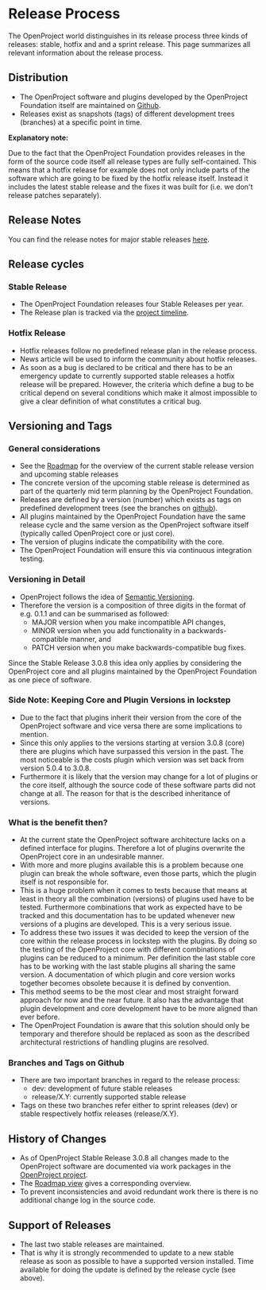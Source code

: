 # Release Process

The OpenProject world distinguishes in its release process three kinds of releases: stable, hotfix and and a sprint release. This page summarizes all relevant information about the release process.

## Distribution

* The OpenProject software and plugins developed by the OpenProject Foundation itself are maintained on [Github](https://github.com/opf).
* Releases exist as snapshots (tags) of different development trees (branches) at a specific point in time.

**Explanatory note:**

Due to the fact that the OpenProject Foundation provides releases in the form of the source code itself all release types are fully self-contained. This means that a hotfix release for example does not only include parts of the software which are going to be fixed by the hotfix release itself. Instead it includes the latest stable release and the fixes it was built for (i.e. we don't release patches separately).

## Release Notes

You can find the release notes for major stable releases [here](https://www.openproject.org/open-source/release-notes/).

## Release cycles

### Stable Release

* The OpenProject Foundation releases four Stable Releases per year.
* The Release plan is tracked via the [project timeline](https://community.openproject.com/projects/openproject/timelines/36).

### Hotfix Release

* Hotfix releases follow no predefined release plan in the release process.
* News article will be used to inform the community about hotfix releases.
* As soon as a bug is declared to be critical and there has to be an emergency update to currently supported stable releases a hotfix release will be prepared. However, the criteria which define a bug to be critical depend on several conditions which make it almost impossible to give a clear definition of what constitutes a critical bug.
 
## Versioning and Tags

### General considerations

* See the [Roadmap](https://community.openproject.com/projects/openproject/roadmap) for the overview of the current stable release version and   upcoming stable releases
* The concrete version of the upcoming stable release is determined as part of the quarterly mid term planning by the OpenProject Foundation.
* Releases are defined by a version (number) which exists as tags on predefined development trees (see the branches on [github](https://github.com/opf/openproject/releases)).
* All plugins maintained by the OpenProject Foundation have the same release cycle and the same version as the OpenProject software itself (typically called OpenProject core or just core).
* The version of plugins indicate the compatibility with the core.
* The OpenProject Foundation will ensure this via continuous integration testing.

### Versioning in Detail

* OpenProject follows the idea of [Semantic Versioning](http://semver.org/).
* Therefore the version is a composition of three digits in the format of e.g. 0.1.1 and can be summarised as followed:
  * MAJOR version when you make incompatible API changes,
  * MINOR version when you add functionality in a backwards-compatible manner, and
  * PATCH version when you make backwards-compatible bug fixes.

Since the Stable Release 3.0.8 this idea only applies by considering the OpenProject core and all plugins maintained by the OpenProject Foundation as one piece of software.

### Side Note: Keeping Core and Plugin Versions in lockstep

* Due to the fact that plugins inherit their version from the core of the OpenProject software and vice versa there are some implications to mention.
* Since this only applies to the versions starting at version 3.0.8 (core) there are plugins which have surpassed this version in the past. The most noticeable is the costs plugin which version was set back from version 5.0.4 to 3.0.8.
* Furthermore it is likely that the version may change for a lot of plugins or the core itself, although the source code of these software parts did not change at all. The reason for that is the described inheritance of versions.
 
### What is the benefit then?

* At the current state the OpenProject software architecture lacks on a defined interface for plugins. Therefore a lot of plugins overwrite the OpenProject core in an undesirable manner.
* With more and more plugins available this is a problem because one plugin can break the whole software, even those parts, which the plugin itself is not responsible for.
* This is a huge problem when it comes to tests because that means at least in theory all the combination (versions) of plugins used have to be tested. Furthermore combinations that work as expected have to be tracked and this documentation has to be updated whenever new versions of a plugins are developed. This is a very serious issue.
* To address these two issues it was decided to keep the version of the core within the release process in lockstep with the plugins. By doing so the testing of the OpenProject core with different combinations of plugins can be reduced to a minimum. Per definition the last stable core has to be working with the last stable plugins all sharing the same version. A documentation of which plugin and core version works together becomes obsolete because it is defined by convention.
* This method seems to be the most clear and most straight forward approach for now and the near future. It also has the advantage that plugin development and core development have to be more aligned than ever before.
* The OpenProject Foundation is aware that this solution should only be temporary and therefore should be replaced as soon as the described architectural restrictions of handling plugins are resolved.

### Branches and Tags on Github

* There are two important branches in regard to the release process:
  * dev: development of future stable releases
  * release/X.Y: currently supported stable release
* Tags on these two branches refer either to sprint releases (dev) or stable respectively hotfix releases (release/X.Y).

## History of Changes

* As of OpenProject Stable Release 3.0.8 all changes made to the OpenProject software are documented via work packages in the [OpenProject project](https://community.openproject.com/projects/openproject).
* The [Roadmap view](https://community.openproject.com/projects/openproject/roadmap) gives a corresponding overview.
* To prevent inconsistencies and avoid redundant work there is there is no additional change log in the source code.

## Support of Releases

* The last two stable releases are maintained.
* That is why it is strongly recommended to update to a new stable release as soon as possible to have a supported version installed. Time available for doing the update is defined by the release cycle (see above).
